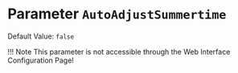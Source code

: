 # Parameter `AutoAdjustSummertime`
Default Value: `false`

!!! Note
    This parameter is not accessible through the Web Interface Configuration Page!

